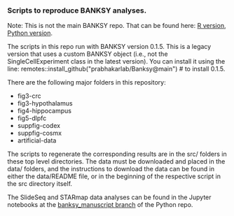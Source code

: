 ### Scripts to reproduce BANKSY analyses. 

Note: This is not the main BANKSY repo. That can be found here: [R version](https://github.com/prabhakarlab/Banksy), [Python version](https://github.com/prabhakarlab/Banksy_py/tree/main).

The scripts in this repo run with BANKSY version 0.1.5. This is a legacy version that uses a 
custom BANKSY object (i.e., not the SingleCellExperiment class in the latest version).
You can install it using the line: 
remotes::install_github("prabhakarlab/Banksy@main") # to install 0.1.5.

There are the following major folders in this repository: 
- fig3-crc
- fig3-hypothalamus
- fig4-hippocampus
- fig5-dlpfc
- suppfig-codex
- suppfig-cosmx
- artificial-data

The scripts to regenerate the corresponding results are in the src/ folders in 
these top level directories. The data must be downloaded and placed in the data/ 
folders, and the instructions to download the data can be found in either the 
data/README file, or in the beginning of the respective script in the src directory itself. 

The SlideSeq and STARmap data analyses can be found in the Jupyter notebooks at the [banksy_manuscript branch](https://github.com/prabhakarlab/Banksy_py/tree/Banksy_manuscript) of the Python repo. 
